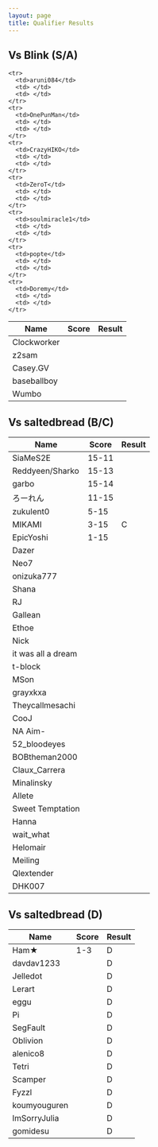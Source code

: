 ```yaml
---
layout: page
title: Qualifier Results
---
```


## Vs Blink (S/A) ##

<table>
  <thead>
    <tr>
      <th>Name</th>
      <th>Score</th>
      <th>Result</th>
    </tr>
  </thead>
  <tbody>
    <tr>
      <td>Clockworker</td>
      <td> </td>
      <td> </td>
    </tr>
    <tr>
      <td>z2sam</td>
      <td> </td>
      <td> </td>
    </tr>
    <tr>
      <td>Casey.GV</td>
      <td> </td>
      <td> </td>
    </tr>
    <tr>
      <td>baseballboy</td>
      <td> </td>
      <td> </td>
    </tr>
    <tr>
      <td>Wumbo</td>
      <td> </td>
      <td> </td>
    </tr>
    
    
    <tr>
      <td>aruni084</td>
      <td> </td>
      <td> </td>
    </tr>
    <tr>
      <td>OnePunMan</td>
      <td> </td>
      <td> </td>
    </tr>
    <tr>
      <td>CrazyHIKO</td>
      <td> </td>
      <td> </td>
    </tr>
    <tr>
      <td>ZeroT</td>
      <td> </td>
      <td> </td>
    </tr>
    <tr>
      <td>soulmiracle1</td>
      <td> </td>
      <td> </td>
    </tr>
    <tr>
      <td>popte</td>
      <td> </td>
      <td> </td>
    </tr>
    <tr>
      <td>Doremy</td>
      <td> </td>
      <td> </td>
    </tr>
    
  </tbody>
</table>


## Vs saltedbread (B/C) ##

<table>
  <thead>
    <tr>
      <th>Name</th>
      <th>Score</th>
      <th>Result</th>
    </tr>
  </thead>
  <tbody>
    <tr>
      <td>SiaMeS2E</td>
      <td>15-11</td>
      <td></td>
    </tr>
    <tr>
      <td>Reddyeen/Sharko</td>
      <td>15-13</td>
      <td> </td>
    </tr>
    <tr>
      <td>garbo</td>
      <td>15-14</td>
      <td></td>
    </tr>
    <tr>
      <td>ろーれん</td>
      <td>11-15</td>
      <td></td>
    </tr>
    <tr>
      <td>zukulent0</td>
      <td>5-15</td>
      <td></td>
    </tr>
    <tr>
      <td>MIKAMI</td>
      <td>3-15</td>
      <td>C</td>
    </tr>
    <tr>
      <td>EpicYoshi</td>
      <td>1-15</td>
      <td></td>
    </tr>
    <tr>
      <td>Dazer</td>
      <td> </td>
      <td> </td>
    </tr>
    <tr>
      <td>Neo7</td>
      <td> </td>
      <td> </td>
    </tr>
    <tr>
      <td>onizuka777</td>
      <td> </td>
      <td> </td>
    </tr>
    <tr>
      <td>Shana</td>
      <td> </td>
      <td> </td>
    </tr>
    <tr>
      <td>RJ</td>
      <td> </td>
      <td> </td>
    </tr>
    <tr>
      <td>Gallean</td>
      <td> </td>
      <td> </td>
    </tr>
    <tr>
      <td>Ethoe</td>
      <td> </td>
      <td> </td>
    </tr>
    <tr>
      <td>Nick</td>
      <td> </td>
      <td></td>
    </tr>
    <tr>
      <td>it was all a dream</td>
      <td> </td>
      <td></td>
    </tr>
    <tr>
      <td>t-block</td>
      <td> </td>
      <td></td>
    </tr>
    <tr>
      <td>MSon</td>
      <td> </td>
      <td></td>
    </tr>
    <tr>
      <td>grayxkxa</td>
      <td> </td>
      <td></td>
    </tr>
    <tr>
      <td>Theycallmesachi</td>
      <td> </td>
      <td></td>
    </tr>
    <tr>
      <td>CooJ</td>
      <td> </td>
      <td></td>
    </tr>
    <tr>
      <td>NA Aim-</td>
      <td> </td>
      <td></td>
    </tr>
    <tr>
      <td>52_bloodeyes</td>
      <td> </td>
      <td></td>
    </tr>
    <tr>
      <td>BOBtheman2000</td>
      <td> </td>
      <td></td>
    </tr>
    <tr>
      <td>Claux_Carrera</td>
      <td> </td>
      <td></td>
    </tr>
    <tr>
      <td>Minalinsky</td>
      <td> </td>
      <td></td>
    </tr>
    <tr>
      <td>Allete</td>
      <td> </td>
      <td></td>
    </tr>
    <tr>
      <td>Sweet Temptation</td>
      <td> </td>
      <td></td>
    </tr>
    <tr>
      <td>Hanna</td>
      <td> </td>
      <td></td>
    </tr>
    <tr>
      <td>wait_what</td>
      <td> </td>
      <td></td>
    </tr>
    <tr>
      <td>Helomair</td>
      <td> </td>
      <td></td>
    </tr>
    <tr>
      <td>Meiling</td>
      <td> </td>
      <td></td>
    </tr>
    <tr>
      <td>Qlextender</td>
      <td> </td>
      <td></td>
    </tr>
    <tr>
      <td>DHK007</td>
      <td> </td>
      <td></td>
    </tr>
  </tbody>
</table>


## Vs saltedbread (D) ##

<table>
  <thead>
    <tr>
      <th>Name</th>
      <th>Score</th>
      <th>Result</th>
    </tr>
  </thead>
  <tbody>
    <tr>
      <td>Ham★</td>
      <td>1-3</td>
      <td>D</td>
    </tr>
    <tr>
      <td>davdav1233</td>
      <td> </td>
      <td>D</td>
    </tr>
    <tr>
      <td>Jelledot</td>
      <td> </td>
      <td>D</td>
    </tr>
    <tr>
      <td>Lerart</td>
      <td> </td>
      <td>D</td>
    </tr>
    <tr>
      <td>eggu</td>
      <td> </td>
      <td>D</td>
    </tr>
    <tr>
      <td>Pi</td>
      <td> </td>
      <td>D</td>
    </tr>
    <tr>
      <td>SegFault</td>
      <td> </td>
      <td>D</td>
    </tr>
    <tr>
      <td>Oblivion</td>
      <td> </td>
      <td>D</td>
    </tr>
    <tr>
      <td>alenico8</td>
      <td> </td>
      <td>D</td>
    </tr>
    <tr>
      <td>Tetri</td>
      <td> </td>
      <td>D</td>
    </tr>
    <tr>
      <td>Scamper</td>
      <td> </td>
      <td>D</td>
    </tr>
    <tr>
      <td>Fyzzl</td>
      <td> </td>
      <td>D</td>
    </tr>
    <tr>
      <td>koumyouguren</td>
      <td> </td>
      <td>D</td>
    </tr>
    <tr>
      <td>ImSorryJulia</td>
      <td> </td>
      <td>D</td>
    </tr>
    <tr>
      <td>gomidesu</td>
      <td> </td>
      <td>D</td>
    </tr>
  </tbody>
</table>
